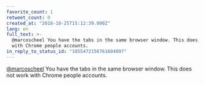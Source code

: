 ```yaml
---
favorite_count: 1
retweet_count: 0
created_at: "2018-10-25T15:12:39.000Z"
lang: en
full_text: >-
  @marcoscheel You have the tabs in the same browser window. This does not work
  with Chrome people accounts.
in_reply_to_status_id: "1055472156761604097"
---
```


[@marcoscheel](https://twitter.com/marcoscheel) You have the tabs in the same
browser window. This does not work with Chrome people accounts.

